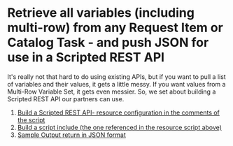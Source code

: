 # Retrieve all variables (including multi-row) from any Request Item or Catalog Task - and push JSON for use in a Scripted REST API
It's really not that hard to do using existing APIs, but if you want to pull a list of variables and their values, it gets a little messy. 
If you want values from a Multi-Row Variable Set, it gets even messier.  So, we set about building a Scripted REST API our partners can use. 

 1. [Build a Scripted REST API- resource configuration in the comments of the script](scripted_rest_api.js) 
 2. [Build a script include (the one referenced in the resource script above)](CHVarUtils_ScriptInclude.js)
 3. [Sample Output return in JSON format](output_example.js)

